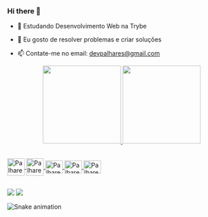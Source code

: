 ### Hi there 👋


- 🌱 Estudando Desenvolvimento Web na Trybe
- 🤔 Eu gosto de resolver problemas e criar soluções
- 📫 Contate-me no email: devpalhares@gmail.com 




  <div align="center">
  <a href="https://github.com/GPalhares">
  <img height="180em" src="https://github-readme-stats.vercel.app/api?username=GPalhares&show_icons=true&theme=dracula&include_all_commits=true&count_private=true"/>
  <img height="180em" src="https://github-readme-stats.vercel.app/api/top-langs/?username=GPalhares&layout=compact&langs_count=7&theme=dracula"/>
</div>
  </div>
<div style="display: inline_block"><br>
  <img align="center" alt="Palhares-Javascript" height="40" width="40" src="https://pcodinomebzero.neocities.org/Imagens/javascript1.png">
    <img align="center" alt="Palhares-Javascript" height="40" width="40" src="https://upload.wikimedia.org/wikipedia/commons/thumb/a/a7/React-icon.svg/640px-React-icon.svg.png">
  <img align="center" alt="Palhares-Flutter" height="30" width="40" src="https://cdn.jsdelivr.net/gh/devicons/devicon/icons/flutter/flutter-original.svg">
  <img align="center" alt="Palhares-Dart" height="30" width="40" src="https://cdn.jsdelivr.net/gh/devicons/devicon/icons/dart/dart-original.svg">
  <img align="center" alt="Palhares-Android" height="30" width="40" src="https://cdn.jsdelivr.net/gh/devicons/devicon/icons/android/android-original.svg">
  

</div>

##

<div> 


  <a href = "mailto:devpalhares@gmail.com"><img src="https://img.shields.io/badge/-Gmail-%23333?style=for-the-badge&logo=gmail&logoColor=white" target="_blank"></a>
  <a href="https://www.linkedin.com/in/gabriel-palhares-miranda-8378b5215" target="_blank"><img src="https://img.shields.io/badge/-LinkedIn-%230077B5?style=for-the-badge&logo=linkedin&logoColor=white" target="_blank"></a> 
 
  ![Snake animation](https://github.com/GPalhares/GPalhares/blob/output/github-contribution-grid-snake.svg)
 
</div>


